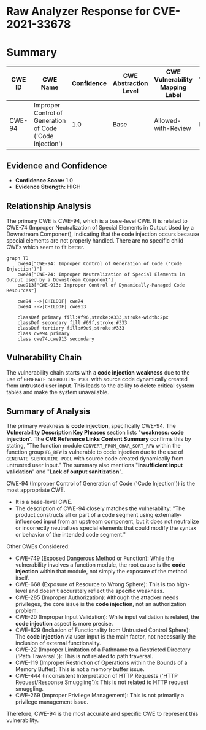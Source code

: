 # Raw Analyzer Response for CVE-2021-33678

# Summary
| CWE ID | CWE Name | Confidence | CWE Abstraction Level | CWE Vulnerability Mapping Label | CWE-Vulnerability Mapping Notes |
|---|---|---|---|---|---|
| CWE-94 | Improper Control of Generation of Code ('Code Injection') | 1.0 | Base | Allowed-with-Review | Primary CWE |

## Evidence and Confidence

*   **Confidence Score:** 1.0
*   **Evidence Strength:** HIGH

## Relationship Analysis
The primary CWE is CWE-94, which is a base-level CWE. It is related to CWE-74 (Improper Neutralization of Special Elements in Output Used by a Downstream Component), indicating that the code injection occurs because special elements are not properly handled. There are no specific child CWEs which seem to fit better.

```mermaid
graph TD
    cwe94["CWE-94: Improper Control of Generation of Code ('Code Injection')"]
    cwe74["CWE-74: Improper Neutralization of Special Elements in Output Used by a Downstream Component"]
    cwe913["CWE-913: Improper Control of Dynamically-Managed Code Resources"]
    
    cwe94 -->|CHILDOF| cwe74
    cwe94 -->|CHILDOF| cwe913
    
    classDef primary fill:#f96,stroke:#333,stroke-width:2px
    classDef secondary fill:#69f,stroke:#333
    classDef tertiary fill:#9e9,stroke:#333
    class cwe94 primary
    class cwe74,cwe913 secondary
```

## Vulnerability Chain
The vulnerability chain starts with a **code injection** **weakness** due to the use of `GENERATE SUBROUTINE POOL` with source code dynamically created from untrusted user input. This leads to the ability to delete critical system tables and make the system unavailable.

## Summary of Analysis
The primary weakness is **code injection**, specifically CWE-94. The **Vulnerability Description Key Phrases** section lists "**weakness:** **code injection**". The **CVE Reference Links Content Summary** confirms this by stating, "The function module `CONVERT_FROM_CHAR_SORT_RFW` within the function group `FG_RFW` is vulnerable to code injection due to the use of `GENERATE SUBROUTINE POOL` with source code created dynamically from untrusted user input." The summary also mentions "**Insufficient input validation**" and "**Lack of output sanitization**".

CWE-94 (Improper Control of Generation of Code ('Code Injection')) is the most appropriate CWE.
- It is a base-level CWE.
- The description of CWE-94 closely matches the vulnerability: "The product constructs all or part of a code segment using externally-influenced input from an upstream component, but it does not neutralize or incorrectly neutralizes special elements that could modify the syntax or behavior of the intended code segment."

Other CWEs Considered:

- CWE-749 (Exposed Dangerous Method or Function): While the vulnerability involves a function module, the root cause is the **code injection** within that module, not simply the exposure of the method itself.
- CWE-668 (Exposure of Resource to Wrong Sphere): This is too high-level and doesn't accurately reflect the specific weakness.
- CWE-285 (Improper Authorization): Although the attacker needs privileges, the core issue is the **code injection**, not an authorization problem.
- CWE-20 (Improper Input Validation): While input validation is related, the **code injection** aspect is more precise.
- CWE-829 (Inclusion of Functionality from Untrusted Control Sphere): The **code injection** via user input is the main factor, not necessarily the inclusion of external functionality.
- CWE-22 (Improper Limitation of a Pathname to a Restricted Directory ('Path Traversal')): This is not related to path traversal.
- CWE-119 (Improper Restriction of Operations within the Bounds of a Memory Buffer): This is not a memory buffer issue.
- CWE-444 (Inconsistent Interpretation of HTTP Requests ('HTTP Request/Response Smuggling')): This is not related to HTTP request smuggling.
- CWE-269 (Improper Privilege Management): This is not primarily a privilege management issue.

Therefore, CWE-94 is the most accurate and specific CWE to represent this vulnerability.